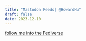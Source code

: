 ```yaml
---
title: "Mastodon Feeds| @HowardHu"
draft: false
date: 2023-12-10
---
```

<div>
	<link rel="stylesheet" type="text/css"
      href="https://esm.sh/emfed@1/toots.css">
<a class="mastodon-feed"
   href="https://mastodon.social/@howardhu"
   data-toot-limit="10"
   >follow me into the Fediverse</a>
<script type="module" src="https://esm.sh/emfed@1"></script>
</div>